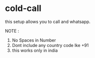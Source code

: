 # cold-call

this setup allows you to call and whatsapp.

NOTE :
1. No Spaces in Number
2. Dont include any country code lke +91
3. this works only in india
   

